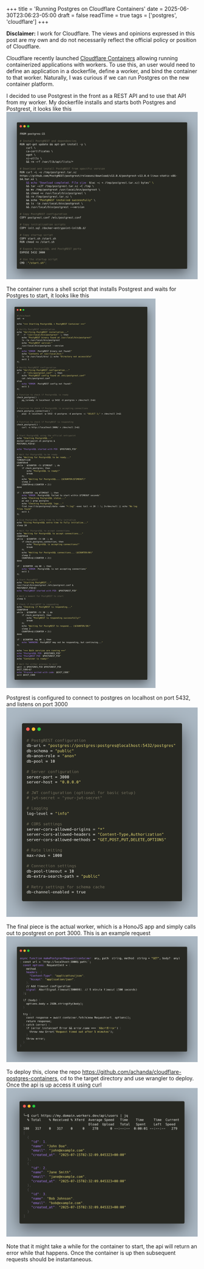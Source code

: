 +++
title = 'Running Postgres on Cloudflare Containers'
date = 2025-06-30T23:06:23-05:00
draft = false
readTime = true
tags = ['postgres', 'cloudflare']
+++

**Disclaimer:** I work for Cloudflare. The views and opinions expressed in this post are my own and do not necessarily reflect the official policy or position of Cloudflare.

Cloudflare recently launched [Cloudflare Containers](https://blog.cloudflare.com/containers-are-available-in-public-beta-for-simple-global-and-programmable/) allowing running containerized
applications with workers. To use this, an user would need to define an application in a dockerfile, define a worker, and bind the container to that worker. Naturally, I was curious if we can run Postgres on the new
container platform.

I decided to use Postgrest in the front as a REST API and to use that API from my worker. My dockerfile
installs and starts both Postgres and Postgrest, it looks like this ![dockerfile](../../static/dockerfile.png)

The container runs a shell script that installs Postgrest and waits for Postgres to start, it looks like this
![startsh](../../static/startsh.png)

Postgrest is configured to connect to postgres on localhost on port 5432, and listens on port 3000 ![postgrestconf](../../static/postgrestconf.png)

The final piece is the actual worker, which is a HonoJS app and simply calls out to postgrest on port 3000. This is an example request ![request](../../static/request.png)

To deploy this, clone the repo https://github.com/achanda/cloudflare-postgres-containers, cd to the target directory and use wrangler to deploy. Once the api is up
access it using curl ![curl](../../static/api.png)

Note that it might take a while for the container to start, the api will return an error while that happens. Once the container is up then subsequent requests
should be instantaneous.
